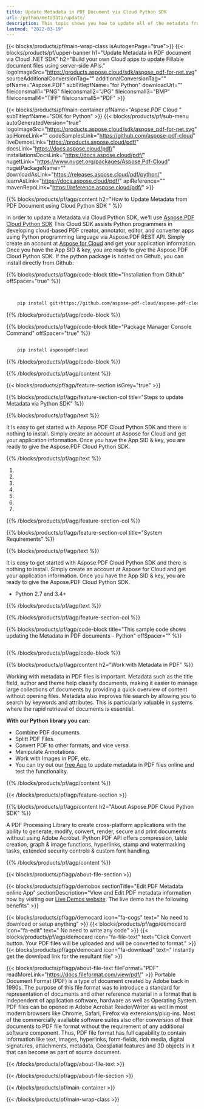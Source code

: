```yaml
---
title: Update Metadata in PDF Document via Cloud Python SDK 
url: /python/metadata/update/
description: This topic shows you how to update all of the metadata from the PDF document using Aspose.PDF Cloud API in your applications.
lastmod: "2022-03-19"
---
```


{{< blocks/products/pf/main-wrap-class isAutogenPage="true">}}
{{< blocks/products/pf/upper-banner h1="Update Metadata in PDF document via Cloud .NET SDK" h2="Build your own Cloud apps to update Fillable document files using server-side APIs." logoImageSrc="https://products.aspose.cloud/sdk/aspose_pdf-for-net.svg" sourceAdditionalConversionTag="" additionalConversionTag="" pfName="Aspose.PDF" subTitlepfName="for Python" downloadUrl="" fileiconsmall1="PNG" fileiconsmall2="JPG" fileiconsmall3="BMP" fileiconsmall4="TIFF" fileiconsmall5="PDF" >}}

{{< blocks/products/pf/main-container pfName="Aspose.PDF Cloud " subTitlepfName="SDK for Python" >}}
{{< blocks/products/pf/sub-menu autoGeneratedVersion="true" logoImageSrc="https://products.aspose.cloud/sdk/aspose_pdf-for-net.svg" apiHomeLink="" codeSamplesLink="https://github.com/aspose-pdf-cloud" liveDemosLink="https://products.aspose.cloud/pdf/" docsLink="https://docs.aspose.cloud/pdf/" installationsDocsLink="https://docs.aspose.cloud/pdf/" nugetLink="https://www.nuget.org/packages/Aspose.Pdf-Cloud" nugetPackageName="" downloadAsLink="https://releases.aspose.cloud/pdf/python/" learnAsLink="https://docs.aspose.cloud/pdf/" apiReference="" mavenRepoLink="https://reference.aspose.cloud/pdf/" >}}

{{% blocks/products/pf/agp/content h2="How to Update Metadata from PDF Document using Cloud Python SDK " %}}

In order to update a Metadata via Cloud Python SDK, we'll use
[Aspose.PDF Cloud Python SDK](https://products.aspose.cloud/pdf/python/)
This Cloud SDK assists Python programmers in developing cloud-based PDF creator, annotator, editor, and converter apps using Python programming language via Aspose.PDF REST API. Simply create an account at [Aspose for Cloud](https://dashboard.aspose.cloud/#/apps) and get your application information. Once you have the App SID & key, you are ready to give the Aspose.PDF Cloud Python SDK. If the python package is hosted on Github, you can install directly from Github:

{{% blocks/products/pf/agp/code-block title="Installation from Github" offSpacer="true" %}}

```bash

     
    pip install git+https://github.com/aspose-pdf-cloud/aspose-pdf-cloud-python.git


```

{{% /blocks/products/pf/agp/code-block %}}

{{% blocks/products/pf/agp/code-block title="Package Manager Console Command" offSpacer="true" %}}

```bash
     
    pip install asposepdfcloud

```

{{% /blocks/products/pf/agp/code-block %}}

{{% /blocks/products/pf/agp/content %}}

{{< blocks/products/pf/agp/feature-section isGrey="true" >}}

{{% blocks/products/pf/agp/feature-section-col title="Steps to update Metadata via Python SDK" %}}

{{% blocks/products/pf/agp/text %}}

It is easy to get started with Aspose.PDF Cloud Python SDK and there is nothing to install. Simply create an account at Aspose for Cloud and get your application information. Once you have the App SID & key, you are ready to give the Aspose.PDF Cloud Python SDK.

{{% /blocks/products/pf/agp/text %}}

1. 
1. 
1. 
1. 
1. 
1. 
1. 

{{% /blocks/products/pf/agp/feature-section-col %}}

{{% blocks/products/pf/agp/feature-section-col title="System Requirements" %}}

{{% blocks/products/pf/agp/text %}}

It is easy to get started with Aspose.PDF Cloud Python SDK and there is nothing to install. Simply create an account at Aspose for Cloud and get your application information. Once you have the App SID & key, you are ready to give the Aspose.PDF Cloud Python SDK.

+ Python 2.7 and 3.4+

{{% /blocks/products/pf/agp/text %}}

{{% /blocks/products/pf/agp/feature-section-col %}}

{{% blocks/products/pf/agp/code-block title="This sample code shows updating the Metadata in PDF documents - Python" offSpacer="" %}}

```python


```

{{% /blocks/products/pf/agp/code-block %}}

{{% blocks/products/pf/agp/content h2="Work with Metadata in PDF" %}}

Working with metadata in PDF files is important. Metadata such as the title field, author and theme help classify documents, making it easier to manage large collections of documents by providing a quick overview of content without opening files.
Metadata also improves file search by allowing you to search by keywords and attributes. This is particularly valuable in systems where the rapid retrieval of documents is essential.

**With our Python library you can:**

+ Combine PDF documents.
+ Splitt PDF Files.
+ Convert PDF to other formats, and vice versa.
+ Manipulate Annotations.
+ Work with Images in PDF, etc.
+ You can try out our [free App](https://products.aspose.app/pdf/metadata) to update metadata in PDF files online and test the functionality.

{{% /blocks/products/pf/agp/content %}}

{{< /blocks/products/pf/agp/feature-section >}}

<!-- aboutfile Starts -->

{{% blocks/products/pf/agp/content h2="About Aspose.PDF Cloud Python SDK" %}}

A PDF Processing Library to create cross-platform applications with the ability to generate, modify, convert, render, secure and print documents without using Adobe Acrobat. Python PDF API offers compression, table creation, graph & image functions, hyperlinks, stamp and watermarking tasks, extended security controls & custom font handling.

{{% /blocks/products/pf/agp/content %}}

{{< blocks/products/pf/agp/about-file-section >}}

{{< blocks/products/pf/agp/demobox sectionTitle="Edit PDF Metadata online App" sectionDescription="View and Edit PDF metadata information now by visiting our [Live Demos website](https://products.aspose.app/pdf/metadata). The live demo has the following benefits" >}}

{{< blocks/products/pf/agp/democard icon="fa-cogs" text=" No need to download or setup anything" >}}
{{< blocks/products/pf/agp/democard icon="fa-edit" text=" No need to write any code" >}}
{{< blocks/products/pf/agp/democard icon="fa-file-text" text="Click Convert button. Your PDF files will be uploaded and will be converted to format." >}}
{{< blocks/products/pf/agp/democard icon="fa-download" text=" Instantly get the download link for the resultant file" >}}

{{< blocks/products/pf/agp/about-file-text fileFormat="PDF" readMoreLink="https://docs.fileformat.com/view/pdf/" >}}
Portable Document Format (PDF) is a type of document created by Adobe back in 1990s. The purpose of this file format was to introduce a standard for representation of documents and other reference material in a format that is independent of application software, hardware as well as Operating System. PDF files can be opened in Adobe Acrobat Reader/Writer as well in most modern browsers like Chrome, Safari, Firefox via extensions/plug-ins. Most of the commercially available software suites also offer conversion of their documents to PDF file format without the requirement of any additional software component. Thus, PDF file format has full capability to contain information like text, images, hyperlinks, form-fields, rich media, digital signatures, attachments, metadata, Geospatial features and 3D objects in it that can become as part of source document.

{{< /blocks/products/pf/agp/about-file-text >}}

{{< /blocks/products/pf/agp/about-file-section >}}

<!-- aboutfile Ends -->

{{< /blocks/products/pf/main-container >}}

{{< /blocks/products/pf/main-wrap-class >}}